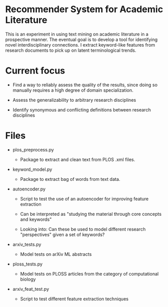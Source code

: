 # Recommender System for Academic Literature
This is an experiment in using text mining on academic literature in a prospective manner. The eventual goal is to develop a tool for identifying novel interdisciplinary connections. I extract keyword-like features from research documents to pick up on latent terminological trends.

# Current focus
- Find a way to reliably assess the quality of the results, since doing so manually requires a high degree of domain specialization.

- Assess the generalizability to arbitrary research disciplines

- Identify synonymous and conflicting definitions between research disciplines

# Files

- plos_preprocess.py

  - Package to extract and clean text from PLOS .xml files.

- keyword_model.py

  - Package to extract bag of words from text data.

- autoencoder.py

  - Script to test the use of an autoencoder for improving feature extraction

  - Can be interpreted as "studying the material through core concepts and keywords"
  
  - Looking into: Can these be used to model different research "perspectives" given a set of keywords? 

- arxiv_tests.py

  - Model tests on arXiv ML abstracts

- ploss_tests.py

  - Model tests on PLOSS articles from the category of computational biology
  
- arxiv_feat_test.py

  - Script to test different feature extraction techniques
